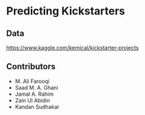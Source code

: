 # Predicting Kickstarters

## Data
https://www.kaggle.com/kemical/kickstarter-projects

## Contributors
* M. Ali Farooqi
* Saad M. A. Ghani
* Jamal A. Rahim
* Zain Ul Abidin
* Kandan Sudhakar
